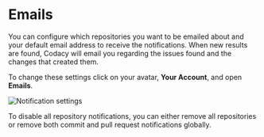 # Emails

You can configure which repositories you want to be emailed about and your default email address to receive the notifications. When new results are found, Codacy will email you regarding the issues found and the changes that created them.

To change these settings click on your avatar, **Your Account**, and open **Emails**.

![Notification settings](images/notifications.png)

To disable all repository notifications, you can either remove all repositories or remove both commit and pull request notifications globally.
